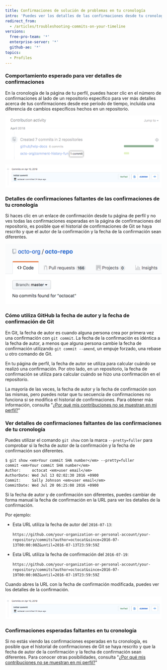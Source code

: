 ```yaml
---
title: Confirmaciones de solución de problemas en tu cronología
intro: 'Puedes ver los detalles de las confirmaciones desde tu cronología del perfil. Si no ves las confirmaciones que esperas en tu perfil o no puedes encontrar los detalles de confirmaciones desde la página de tu perfil, puede que sean diferentes la fecha de la confirmación y el autor de la confirmación.'
redirect_from:
  - /articles/troubleshooting-commits-on-your-timeline
versions:
  free-pro-team: '*'
  enterprise-server: '*'
  github-ae: '*'
topics:
  - Profiles
---
```


### Comportamiento esperado para ver detalles de confirmaciones

En la cronología de la página de tu perfil, puedes hacer clic en el número de confirmaciones al lado de un repositorio específico para ver más detalles acerca de tus confirmaciones desde ese período de tiempo, incluida una diferencia de cambios específicos hechos en un repositorio.

![Enlace de confirmación en la cronología del perfil](/assets/images/help/profile/commit-link-on-profile-timeline.png)

![Detalles de confirmaciones](/assets/images/help/commits/commit-details.png)

### Detalles de confirmaciones faltantes de las confirmaciones de tu cronología

Si haces clic en un enlace de confirmación desde tu página de perfil y no ves todas las confirmaciones esperadas en la página de confirmaciones del repositorio, es posible que el historial de confirmaciones de Git se haya rescrito y que el autor de la confirmación y la fecha de la confirmación sean diferentes.

![Página del repositorio con el mensaje que dice "no commits found for octocat" (no se encontraron confirmaciones para octocat)](/assets/images/help/repository/no-commits-found.png)

### Cómo utiliza GitHub la fecha de autor y la fecha de confirmación de Git

En Git, la fecha de autor es cuando alguna persona crea por primera vez una confirmación con `git commit`. La fecha de la confirmación es idéntica a la fecha de autor, a menos que alguna persona cambie la fecha de confirmación utilizando `git commit --amend`, un empuje forzado, una rebase u otro comando de Git.

En tu página de perfil, la fecha de autor se utiliza para calcular cuándo se realizó una confirmación. Por otro lado, en un repositorio, la fecha de confirmación se utiliza para calcular cuándo se hizo una confirmación en el repositorio.

La mayoría de las veces, la fecha de autor y la fecha de confirmación son las mismas, pero puedes notar que tu secuencia de confirmaciones no funciona si se modifica el historial de confirmaciones. Para obtener más información, consulta "[¿Por qué mis contribuciones no se muestran en mi perfil?](/articles/why-are-my-contributions-not-showing-up-on-my-profile)"

### Ver detalles de confirmaciones faltantes de las confirmaciones de tu cronología

Puedes utilizar el comando `git show` con la marca `--pretty=fuller` para comprobar si la fecha de autor de la confirmación y la fecha de confirmación son diferentes.

```shell
$ git show <em>Your commit SHA number</em> --pretty=fuller
commit <em>Your commit SHA number</em>
Author:     octocat <em>user email</em>
AuthorDate: Wed Jul 13 02:02:30 2016 +0900
Commit:     Sally Johnson <em>user email</em>
CommitDate: Wed Jul 20 06:25:08 2016 +0900
```

Si la fecha de autor y de confirmación son diferentes, puedes cambiar de forma manual la fecha de confirmación en la URL para ver los detalles de la confirmación.

Por ejemplo:
- Esta URL utiliza la fecha de autor del `2016-07-13`:

  `https://github.com/your-organization-or-personal-account/your-repository/commits?author=octocat&since=2016-07-13T00:00:00Z&until=2016-07-13T23:59:59Z`
- Esta URL utiliza la fecha de confirmación del `2016-07-19`:

  `https://github.com/your-organization-or-personal-account/your-repository/commits?author=octocat&since=2016-07-19T00:00:00Z&until=2016-07-19T23:59:59Z`

Cuando abres la URL con la fecha de confirmación modificada, puedes ver los detalles de la confirmación.

![Detalles de confirmaciones](/assets/images/help/commits/commit-details.png)

### Confirmaciones esperadas faltantes en tu cronología

Si no estás viendo las confirmaciones esperadas en tu cronología, es posible que el historial de confirmaciones de Git se haya rescrito y que la fecha de autor de la confirmación y la fecha de confirmación sean diferentes. Para conocer otras posibilidades, consulta "[¿Por qué mis contribuciones no se muestran en mi perfil?](/articles/why-are-my-contributions-not-showing-up-on-my-profile)"
